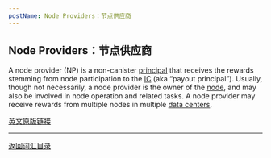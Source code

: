 ```yaml
---
postName: Node Providers：节点供应商
---
```

## Node Providers：节点供应商

A node provider (NP) is a non-canister [principal](../P/principal) that receives the rewards stemming from node participation to the [IC](../I/ic) (aka “payout principal”). Usually, though not necessarily, a node provider is the owner of the [node](node), and may also be involved in node operation and related tasks. A node provider may receive rewards from multiple nodes in multiple [data centers](../D/datacenter).

[英文原版链接](https://wiki.internetcomputer.org/wiki/Glossary)

---
[返回词汇目录](../glossary)